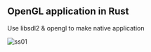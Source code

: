 ## OpenGL application in Rust

Use libsdl2 & opengl to make native application

![ss01](https://github.com/furuhama/opengl_test/blob/master/images/screenshot_01.png)
